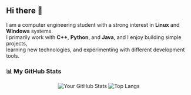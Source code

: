 ## Hi there 👋  

I am a computer engineering student with a strong interest in **Linux** and **Windows** systems.  
I primarily work with **C++**, **Python**, and **Java**, and I enjoy building simple projects,  
learning new technologies, and experimenting with different development tools.  

### 📊 My GitHub Stats

<p align="center">
  <img src="https://github-readme-stats.vercel.app/api?username=thepinak503&show_icons=true&theme=radical" alt="Your GitHub Stats" />
  <img src="https://github-readme-stats.vercel.app/api/top-langs/?username=thepinak503&layout=compact&theme=radical" alt="Top Langs" />
</p>

